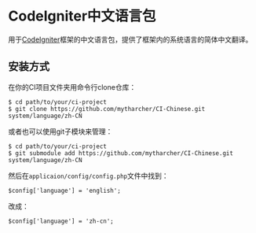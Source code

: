 CodeIgniter中文语言包
===================

用于[CodeIgniter](http://codeigniter.org/)框架的中文语言包，提供了框架内的系统语言的简体中文翻译。

## 安装方式 ##

在你的CI项目文件夹用命令行clone仓库：

    $ cd path/to/your/ci-project
    $ git clone https://github.com/mytharcher/CI-Chinese.git system/language/zh-CN

或者也可以使用git子模块来管理：

    $ cd path/to/your/ci-project
    $ git submodule add https://github.com/mytharcher/CI-Chinese.git system/language/zh-CN

然后在`applicaion/config/config.php`文件中找到：

    $config['language'] = 'english';

改成：

    $config['language'] = 'zh-cn';
